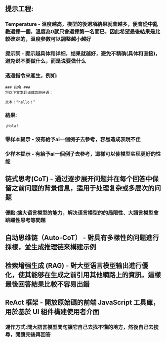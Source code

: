 ## 提示工程:

### Temperature - 溫度越高，模型的後選項結果就會越多，便會從中亂數選擇一個，溫度為0就只會選擇第一名而已，因此希望最後結果是比較確定的，溫度參數可以調整越小越好

### 提示詞 - 提示越具体和详细，结果就越好，避免不精确(具体和直接)，避免说不要做什么，而是说要做什么
### 透過指令來產生，例如:
```
### 指令 ###
将以下文本翻译成西班牙语：

文本：“hello！”
```
### 結果:
```
¡Hola!
```

### 零样本提示 - 沒有給予ai一個例子去參考，容易造成表現不佳
### 少样本提示 - 有給予ai一個例子去參考，這樣可以使模型实现更好的性能


## 链式思考(CoT) - 通过逐步展开问题并在每个回答中保留之前问题的背景信息，适用于处理复杂或多层次的问题
### 優點:擴大语言模型的能力，解决语言模型的的局限性、大語言模型會跳躍性思考等問題


## 自动思维链（Auto-CoT） - 對具有多樣性的问题進行採樣，並生成推理链来構建示例

## 检索增强生成 (RAG) - 對大型语言模型输出進行優化，使其能够在生成之前引用其他網路上的資訊，這樣最後回答結果比較不容易出錯


## ReAct 框架 - 開放原始碼的前端 JavaScript 工具庫，用於基於 UI 組件構建使用者介面
### 運作方式:問大語言模型問句讓它自己去找不懂的地方，然後自己去搜尋，閱讀完後再回答
